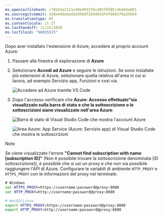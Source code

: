 ```yaml
---
ms.openlocfilehash: c78b25e2111e48ed9337bcd85f6585c4bdd4a081
ms.sourcegitcommit: 418e446e6ada5d50df283401df4f6b6370a356b9
ms.translationtype: HT
ms.contentlocale: it-IT
ms.lasthandoff: 11/25/2020
ms.locfileid: "96035515"
---
```

Dopo aver installato l'estensione di Azure, accedere al proprio account Azure:

1. Passare alla finestra di esplorazione di **Azure**
1. Selezionare **Accedi ad Azure** e seguire le istruzioni. Se sono installate più estensioni di Azure, selezionare quella relativa all'area in cui si lavora, ad esempio Servizio app, Funzioni e così via.

    ![Accedere ad Azure tramite VS Code](../media/deploy-azure/sign-in-to-azure-through-visual-studio-code.png)

1. Dopo l'accesso verificare che **Azure: Accesso effettuato"**sia visualizzato sulla barra di stato e che la sottoscrizione o le sottoscrizioni siano visualizzate nell'area** Azure**:

    ![Barra di stato di Visual Studio Code che mostra l'account Azure](../media/deploy-azure/azure-account-status-bar-in-visual-studio-code.png)

    ![Area Azure: App Service (Azure: Servizio app) di Visual Studio Code che mostra le sottoscrizioni](../media/deploy-azure/view-azure-subscription-in-visual-studio-code-app-service-explorer.png)

> [!NOTE]
> Se viene visualizzato l'errore **"Cannot find subscription with name [subscription ID]"** (Non è possibile trovare la sottoscrizione denominata [ID sottoscrizione]), è possibile che si usi un proxy e che non sia possibile raggiungere l'API di Azure. Configurare le variabili di ambiente `HTTP_PROXY` e `HTTPS_PROXY` con le informazioni del proxy nel terminale:
>
> ```cmd
> # Windows
> set HTTPS_PROXY=https://username:password@proxy:8080
> set HTTP_PROXY=http://username:password@proxy:8080
> ```
>
> ```bash
> # macOS/Linux
> export HTTPS_PROXY=https://username:password@proxy:8080
> export HTTP_PROXY=http://username:password@proxy:8080
> ```
